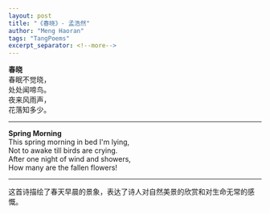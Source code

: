 ```yaml
---
layout: post
title: "《春晓》- 孟浩然"
author: "Meng Haoran"
tags: "TangPoems"
excerpt_separator: <!--more-->
---
```


**春晓**  
春眠不觉晓，  
处处闻啼鸟。  
夜来风雨声，  
花落知多少。

---

**Spring Morning**  
This spring morning in bed I'm lying,  
Not to awake till birds are crying.  
After one night of wind and showers,  
How many are the fallen flowers!

---

这首诗描绘了春天早晨的景象，表达了诗人对自然美景的欣赏和对生命无常的感慨。
